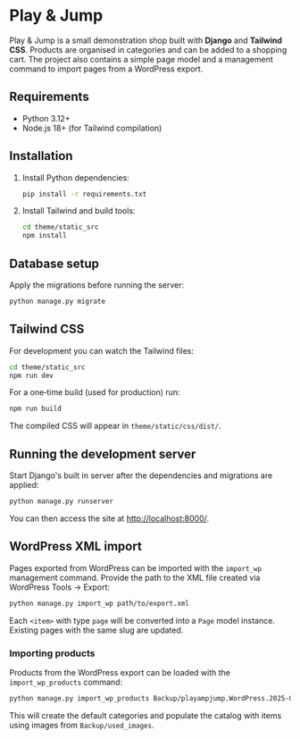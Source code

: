 # Play & Jump

Play & Jump is a small demonstration shop built with **Django** and **Tailwind CSS**. Products are organised in categories and can be added to a shopping cart. The project also contains a simple page model and a management command to import pages from a WordPress export.

## Requirements

- Python 3.12+
- Node.js 18+ (for Tailwind compilation)

## Installation

1. Install Python dependencies:
   ```bash
   pip install -r requirements.txt
   ```
2. Install Tailwind and build tools:
   ```bash
   cd theme/static_src
   npm install
   ```

## Database setup

Apply the migrations before running the server:

```bash
python manage.py migrate
```

## Tailwind CSS

For development you can watch the Tailwind files:

```bash
cd theme/static_src
npm run dev
```

For a one‑time build (used for production) run:

```bash
npm run build
```

The compiled CSS will appear in `theme/static/css/dist/`.

## Running the development server

Start Django's built in server after the dependencies and migrations are applied:

```bash
python manage.py runserver
```

You can then access the site at <http://localhost:8000/>.

## WordPress XML import

Pages exported from WordPress can be imported with the `import_wp` management command. Provide the path to the XML file created via WordPress Tools → Export:

```bash
python manage.py import_wp path/to/export.xml
```

Each `<item>` with type `page` will be converted into a `Page` model instance. Existing pages with the same slug are updated.


### Importing products

Products from the WordPress export can be loaded with the `import_wp_products` command:

```bash
python manage.py import_wp_products Backup/playampjump.WordPress.2025-07-24.xml
```

This will create the default categories and populate the catalog with items using images from `Backup/used_images`.
